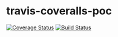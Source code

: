 # travis-coveralls-poc

[![Coverage Status](https://coveralls.io/repos/github/flpsdms/travis-coveralls-poc/badge.svg?branch=master)](https://coveralls.io/github/flpsdms/travis-coveralls-poc?branch=master)
[![Build Status](https://travis-ci.com/flpsdms/travis-coveralls-poc.svg?branch=master)](https://travis-ci.com/flpsdms/travis-coveralls-poc)